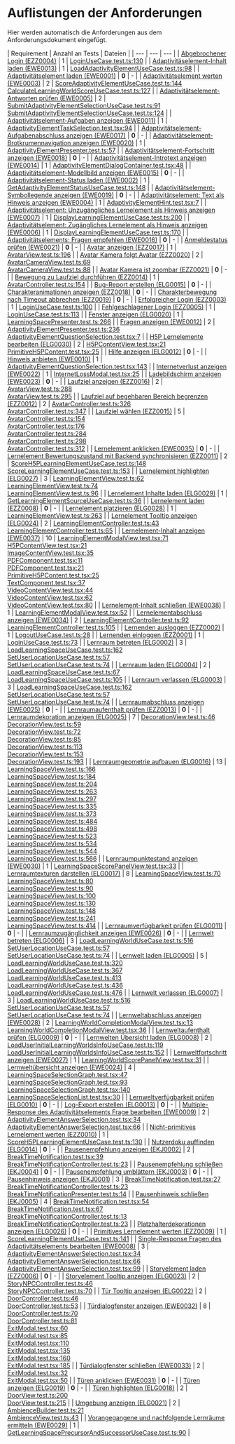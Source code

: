 # Auflistungen der Anforderungen

Hier werden automatisch die Anforderungen aus dem Anforderungsdokument eingefügt.

[//]: # (Script-Start)
| Requirement | Anzahl an Tests | Dateien |
| --- | --- | --- |
| [Abgebrochener Login (EZZ0004)](EZZ0004.md) | 1 | [LoginUseCase.test.ts:130](https://github.com/ProjektAdLer/2D_3D_AdLer/blob/main/src/Components/CoreTest/Application/UseCases/Login/LoginUseCase.test.ts#L130) |
| [Adaptivitäselement-Inhalt laden (EWE0013)](EWE0013.md) | 1 | [LoadAdaptivityElementUseCase.test.ts:98](https://github.com/ProjektAdLer/2D_3D_AdLer/blob/main/src/Components/CoreTest/Application/UseCases/Adaptivity/LoadAdaptivityElementUseCase/LoadAdaptivityElementUseCase.test.ts#L98) |
| [Adaptivitätselement laden (EWE0001)](EWE0001.md) | **0** | - |
| [Adaptivitätselement werten (EWE0003)](EWE0003.md) | 2 | [ScoreAdaptivityElementUseCase.test.ts:144](https://github.com/ProjektAdLer/2D_3D_AdLer/blob/main/src/Components/CoreTest/Application/UseCases/Adaptivity/ScoreAdaptivityElementUseCase/ScoreAdaptivityElementUseCase.test.ts#L144)<br/>[CalculateLearningWorldScoreUseCase.test.ts:127](https://github.com/ProjektAdLer/2D_3D_AdLer/blob/main/src/Components/CoreTest/Application/UseCases/CalculateLearningWorldScore/CalculateLearningWorldScoreUseCase.test.ts#L127) |
| [Adaptivitätselement-Antworten prüfen (EWE0005)](EWE0005.md) | 2 | [SubmitAdaptivityElementSelectionUseCase.test.ts:91](https://github.com/ProjektAdLer/2D_3D_AdLer/blob/main/src/Components/CoreTest/Application/UseCases/Adaptivity/SubmitAdaptivityElementSelectionUseCase/SubmitAdaptivityElementSelectionUseCase.test.ts#L91)<br/>[SubmitAdaptivityElementSelectionUseCase.test.ts:124](https://github.com/ProjektAdLer/2D_3D_AdLer/blob/main/src/Components/CoreTest/Application/UseCases/Adaptivity/SubmitAdaptivityElementSelectionUseCase/SubmitAdaptivityElementSelectionUseCase.test.ts#L124) |
| [Adaptivitätselement-Aufgaben anzeigen (EWE0011)](EWE0011.md) | 1 | [AdaptivityElementTaskSelection.test.tsx:94](https://github.com/ProjektAdLer/2D_3D_AdLer/blob/main/src/Components/CoreTest/Presentation/Adaptivity/AdaptivityElement/UIComponents/AdaptivityElementTaskSelection.test.tsx#L94) |
| [Adaptivitätselement-Aufgabenabschluss anzeigen (EWE0017)](EWE0017.md) | **0** | - |
| [Adaptivitätselement-Brotkrumennavigation anzeigen (EWE0020)](EWE0020.md) | 1 | [AdaptivityElementPresenter.test.ts:57](https://github.com/ProjektAdLer/2D_3D_AdLer/blob/main/src/Components/CoreTest/Presentation/Adaptivity/AdaptivityElement/AdaptivityElementPresenter.test.ts#L57) |
| [Adaptivitätselement-Fortschritt anzeigen (EWE0018)](EWE0018.md) | **0** | - |
| [Adaptivitätselement-Introtext anzeigen (EWE0014)](EWE0014.md) | 1 | [AdaptivityElementDialogContainer.test.tsx:48](https://github.com/ProjektAdLer/2D_3D_AdLer/blob/main/src/Components/CoreTest/Presentation/Adaptivity/AdaptivityElement/UIComponents/AdaptivityElementDialogContainer.test.tsx#L48) |
| [Adaptivitätselement-Modellbild anzeigen (EWE0015)](EWE0015.md) | **0** | - |
| [Adaptivitätselement-Status laden (EWE0002)](EWE0002.md) | 1 | [GetAdaptivityElementStatusUseCase.test.ts:148](https://github.com/ProjektAdLer/2D_3D_AdLer/blob/main/src/Components/CoreTest/Application/UseCases/Adaptivity/GetAdaptivityElementStatusUseCase/GetAdaptivityElementStatusUseCase.test.ts#L148) |
| [Adaptivitätselement-Symbollegende anzeigen (EWE0019)](EWE0019.md) | **0** | - |
| [Adaptivitätselement: Text als Hinweis anzeigen (EWE0004)](EWE0004.md) | 1 | [AdaptivityElementHint.test.tsx:7](https://github.com/ProjektAdLer/2D_3D_AdLer/blob/main/src/Components/CoreTest/Presentation/Adaptivity/AdaptivityElement/UIComponents/AdaptivityElementHint.test.tsx#L7) |
| [Adaptivitätselement: Unzugängliches Lernelement als Hinweis anzeigen (EWE0007)](EWE0007.md) | 1 | [DisplayLearningElementUseCase.test.ts:200](https://github.com/ProjektAdLer/2D_3D_AdLer/blob/main/src/Components/CoreTest/Application/UseCases/Adaptivity/DisplayLearningElementUseCase/DisplayLearningElementUseCase.test.ts#L200) |
| [Adaptivitätselement: Zugängliches Lernelement als Hinweis anzeigen (EWE0006)](EWE0006.md) | 1 | [DisplayLearningElementUseCase.test.ts:170](https://github.com/ProjektAdLer/2D_3D_AdLer/blob/main/src/Components/CoreTest/Application/UseCases/Adaptivity/DisplayLearningElementUseCase/DisplayLearningElementUseCase.test.ts#L170) |
| [Adaptivitätselements: Fragen empfehlen (EWE0016)](EWE0016.md) | **0** | - |
| [Anmeldestatus prüfen (EWE0021)](EWE0021.md) | **0** | - |
| [Avatar anzeigen (EZZ0017)](EZZ0017.md) | 1 | [AvatarView.test.ts:196](https://github.com/ProjektAdLer/2D_3D_AdLer/blob/main/src/Components/CoreTest/Presentation/Babylon/Avatar/AvatarView.test.ts#L196) |
| [Avatar Kamera folgt Avatar (EZZ0020)](EZZ0020.md) | 2 | [AvatarCameraView.test.ts:69](https://github.com/ProjektAdLer/2D_3D_AdLer/blob/main/src/Components/CoreTest/Presentation/Babylon/AvatarCamera/AvatarCameraView.test.ts#L69)<br/>[AvatarCameraView.test.ts:88](https://github.com/ProjektAdLer/2D_3D_AdLer/blob/main/src/Components/CoreTest/Presentation/Babylon/AvatarCamera/AvatarCameraView.test.ts#L88) |
| [Avatar Kamera ist zoombar (EZZ0021)](EZZ0021.md) | **0** | - |
| [Bewegung zu Laufziel durchführen (EZZ0014)](EZZ0014.md) | 1 | [AvatarController.test.ts:154](https://github.com/ProjektAdLer/2D_3D_AdLer/blob/main/src/Components/CoreTest/Presentation/Babylon/Avatar/AvatarController.test.ts#L154) |
| [Bug-Report erstellen (ELG0015)](ELG0015.md) | **0** | - |
| [Charakteranimationen anzeigen (EZZ0018)](EZZ0018.md) | **0** | - |
| [Charakterbewegung nach Timeout abbrechen (EZZ0019)](EZZ0019.md) | **0** | - |
| [Erfolgreicher Login (EZZ0003)](EZZ0003.md) | 1 | [LoginUseCase.test.ts:100](https://github.com/ProjektAdLer/2D_3D_AdLer/blob/main/src/Components/CoreTest/Application/UseCases/Login/LoginUseCase.test.ts#L100) |
| [Fehlgeschlagener Login (EZZ0005)](EZZ0005.md) | 1 | [LoginUseCase.test.ts:113](https://github.com/ProjektAdLer/2D_3D_AdLer/blob/main/src/Components/CoreTest/Application/UseCases/Login/LoginUseCase.test.ts#L113) |
| [Fenster anzeigen (ELG0020)](ELG0020.md) | 1 | [LearningSpacePresenter.test.ts:266](https://github.com/ProjektAdLer/2D_3D_AdLer/blob/main/src/Components/CoreTest/Presentation/Babylon/LearningSpaces/LearningSpacePresenter.test.ts#L266) |
| [Fragen anzeigen (EWE0012)](EWE0012.md) | 2 | [AdaptivityElementPresenter.test.ts:236](https://github.com/ProjektAdLer/2D_3D_AdLer/blob/main/src/Components/CoreTest/Presentation/Adaptivity/AdaptivityElement/AdaptivityElementPresenter.test.ts#L236)<br/>[AdaptivityElementQuestionSelection.test.tsx:7](https://github.com/ProjektAdLer/2D_3D_AdLer/blob/main/src/Components/CoreTest/Presentation/Adaptivity/AdaptivityElement/UIComponents/AdaptivityElementQuestionSelection.test.tsx#L7) |
| [H5P Lernelemente bearbeiten (ELG0030)](ELG0030.md) | 2 | [H5PContentView.test.tsx:21](https://github.com/ProjektAdLer/2D_3D_AdLer/blob/main/src/Components/CoreTest/Presentation/React/LearningSpaceDisplay/LearningElementModal/SubComponents/H5PContentView.test.tsx#L21)<br/>[PrimitiveH5PContent.test.tsx:25](https://github.com/ProjektAdLer/2D_3D_AdLer/blob/main/src/Components/CoreTest/Presentation/React/LearningSpaceDisplay/LearningElementModal/SubComponents/PrimitiveH5PContent.test.tsx#L25) |
| [Hilfe anzeigen (ELG0012)](ELG0012.md) | **0** | - |
| [Hinweis anbieten (EWE0010)](EWE0010.md) | 1 | [AdaptivityElementQuestionSelection.test.tsx:143](https://github.com/ProjektAdLer/2D_3D_AdLer/blob/main/src/Components/CoreTest/Presentation/Adaptivity/AdaptivityElement/UIComponents/AdaptivityElementQuestionSelection.test.tsx#L143) |
| [Internetverlust anzeigen (EWE0022)](EWE0022.md) | 1 | [InternetLossModal.test.tsx:25](https://github.com/ProjektAdLer/2D_3D_AdLer/blob/main/src/Components/CoreTest/Presentation/React/GeneralComponents/InternetLossModal/InternetLossModal.test.tsx#L25) |
| [Ladebildschirm anzeigen (EWE0023)](EWE0023.md) | **0** | - |
| [Laufziel anzeigen (EZZ0016)](EZZ0016.md) | 2 | [AvatarView.test.ts:288](https://github.com/ProjektAdLer/2D_3D_AdLer/blob/main/src/Components/CoreTest/Presentation/Babylon/Avatar/AvatarView.test.ts#L288)<br/>[AvatarView.test.ts:295](https://github.com/ProjektAdLer/2D_3D_AdLer/blob/main/src/Components/CoreTest/Presentation/Babylon/Avatar/AvatarView.test.ts#L295) |
| [Laufziel auf begehbaren Bereich begrenzen (EZZ0012)](EZZ0012.md) | 2 | [AvatarController.test.ts:326](https://github.com/ProjektAdLer/2D_3D_AdLer/blob/main/src/Components/CoreTest/Presentation/Babylon/Avatar/AvatarController.test.ts#L326)<br/>[AvatarController.test.ts:347](https://github.com/ProjektAdLer/2D_3D_AdLer/blob/main/src/Components/CoreTest/Presentation/Babylon/Avatar/AvatarController.test.ts#L347) |
| [Laufziel wählen (EZZ0015)](EZZ0015.md) | 5 | [AvatarController.test.ts:154](https://github.com/ProjektAdLer/2D_3D_AdLer/blob/main/src/Components/CoreTest/Presentation/Babylon/Avatar/AvatarController.test.ts#L154)<br/>[AvatarController.test.ts:176](https://github.com/ProjektAdLer/2D_3D_AdLer/blob/main/src/Components/CoreTest/Presentation/Babylon/Avatar/AvatarController.test.ts#L176)<br/>[AvatarController.test.ts:284](https://github.com/ProjektAdLer/2D_3D_AdLer/blob/main/src/Components/CoreTest/Presentation/Babylon/Avatar/AvatarController.test.ts#L284)<br/>[AvatarController.test.ts:298](https://github.com/ProjektAdLer/2D_3D_AdLer/blob/main/src/Components/CoreTest/Presentation/Babylon/Avatar/AvatarController.test.ts#L298)<br/>[AvatarController.test.ts:312](https://github.com/ProjektAdLer/2D_3D_AdLer/blob/main/src/Components/CoreTest/Presentation/Babylon/Avatar/AvatarController.test.ts#L312) |
| [Lernelement anklicken (EWE0035)](EWE0035.md) | **0** | - |
| [Lernelement Bewertungszustand mit Backend synchronisieren (EZZ0011)](EZZ0011.md) | 2 | [ScoreH5PLearningElementUseCase.test.ts:148](https://github.com/ProjektAdLer/2D_3D_AdLer/blob/main/src/Components/CoreTest/Application/UseCases/ScoreH5PLearningElement/ScoreH5PLearningElementUseCase.test.ts#L148)<br/>[ScoreLearningElementUseCase.test.ts:153](https://github.com/ProjektAdLer/2D_3D_AdLer/blob/main/src/Components/CoreTest/Application/UseCases/ScoreLearningElement/ScoreLearningElementUseCase.test.ts#L153) |
| [Lernelement highlighten (ELG0027)](ELG0027.md) | 3 | [LearningElementView.test.ts:62](https://github.com/ProjektAdLer/2D_3D_AdLer/blob/main/src/Components/CoreTest/Presentation/Babylon/LearningElements/LearningElementView.test.ts#L62)<br/>[LearningElementView.test.ts:74](https://github.com/ProjektAdLer/2D_3D_AdLer/blob/main/src/Components/CoreTest/Presentation/Babylon/LearningElements/LearningElementView.test.ts#L74)<br/>[LearningElementView.test.ts:96](https://github.com/ProjektAdLer/2D_3D_AdLer/blob/main/src/Components/CoreTest/Presentation/Babylon/LearningElements/LearningElementView.test.ts#L96) |
| [Lernelement Inhalte laden (ELG0029)](ELG0029.md) | 1 | [GetLearningElementSourceUseCase.test.ts:36](https://github.com/ProjektAdLer/2D_3D_AdLer/blob/main/src/Components/CoreTest/Application/UseCases/GetLearningElementSourceUseCase/GetLearningElementSourceUseCase.test.ts#L36) |
| [Lernelement laden (EZZ0008)](EZZ0008.md) | **0** | - |
| [Lernelement platzieren (ELG0028)](ELG0028.md) | 1 | [LearningElementView.test.ts:263](https://github.com/ProjektAdLer/2D_3D_AdLer/blob/main/src/Components/CoreTest/Presentation/Babylon/LearningElements/LearningElementView.test.ts#L263) |
| [Lernelement Tooltip anzeigen (ELG0024)](ELG0024.md) | 2 | [LearningElementController.test.ts:43](https://github.com/ProjektAdLer/2D_3D_AdLer/blob/main/src/Components/CoreTest/Presentation/Babylon/LearningElements/LearningElementController.test.ts#L43)<br/>[LearningElementController.test.ts:65](https://github.com/ProjektAdLer/2D_3D_AdLer/blob/main/src/Components/CoreTest/Presentation/Babylon/LearningElements/LearningElementController.test.ts#L65) |
| [Lernelement-Inhalt anzeigen (EWE0037)](EWE0037.md) | 10 | [LearningElementModalView.test.tsx:71](https://github.com/ProjektAdLer/2D_3D_AdLer/blob/main/src/Components/CoreTest/Presentation/React/LearningSpaceDisplay/LearningElementModal/LearningElementModalView.test.tsx#L71)<br/>[H5PContentView.test.tsx:21](https://github.com/ProjektAdLer/2D_3D_AdLer/blob/main/src/Components/CoreTest/Presentation/React/LearningSpaceDisplay/LearningElementModal/SubComponents/H5PContentView.test.tsx#L21)<br/>[ImageContentView.test.tsx:35](https://github.com/ProjektAdLer/2D_3D_AdLer/blob/main/src/Components/CoreTest/Presentation/React/LearningSpaceDisplay/LearningElementModal/SubComponents/ImageContentView.test.tsx#L35)<br/>[PDFComponent.test.tsx:11](https://github.com/ProjektAdLer/2D_3D_AdLer/blob/main/src/Components/CoreTest/Presentation/React/LearningSpaceDisplay/LearningElementModal/SubComponents/PDFComponent.test.tsx#L11)<br/>[PDFComponent.test.tsx:21](https://github.com/ProjektAdLer/2D_3D_AdLer/blob/main/src/Components/CoreTest/Presentation/React/LearningSpaceDisplay/LearningElementModal/SubComponents/PDFComponent.test.tsx#L21)<br/>[PrimitiveH5PContent.test.tsx:25](https://github.com/ProjektAdLer/2D_3D_AdLer/blob/main/src/Components/CoreTest/Presentation/React/LearningSpaceDisplay/LearningElementModal/SubComponents/PrimitiveH5PContent.test.tsx#L25)<br/>[TextComponent.test.tsx:37](https://github.com/ProjektAdLer/2D_3D_AdLer/blob/main/src/Components/CoreTest/Presentation/React/LearningSpaceDisplay/LearningElementModal/SubComponents/TextComponent.test.tsx#L37)<br/>[VideoContentView.test.tsx:44](https://github.com/ProjektAdLer/2D_3D_AdLer/blob/main/src/Components/CoreTest/Presentation/React/LearningSpaceDisplay/LearningElementModal/SubComponents/VideoContentView.test.tsx#L44)<br/>[VideoContentView.test.tsx:62](https://github.com/ProjektAdLer/2D_3D_AdLer/blob/main/src/Components/CoreTest/Presentation/React/LearningSpaceDisplay/LearningElementModal/SubComponents/VideoContentView.test.tsx#L62)<br/>[VideoContentView.test.tsx:80](https://github.com/ProjektAdLer/2D_3D_AdLer/blob/main/src/Components/CoreTest/Presentation/React/LearningSpaceDisplay/LearningElementModal/SubComponents/VideoContentView.test.tsx#L80) |
| [Lernelement-Inhalt schließen (EWE0038)](EWE0038.md) | 1 | [LearningElementModalView.test.tsx:52](https://github.com/ProjektAdLer/2D_3D_AdLer/blob/main/src/Components/CoreTest/Presentation/React/LearningSpaceDisplay/LearningElementModal/LearningElementModalView.test.tsx#L52) |
| [Lernelementabschluss anzeigen (EWE0034)](EWE0034.md) | 2 | [LearningElementController.test.ts:92](https://github.com/ProjektAdLer/2D_3D_AdLer/blob/main/src/Components/CoreTest/Presentation/Babylon/LearningElements/LearningElementController.test.ts#L92)<br/>[LearningElementController.test.ts:105](https://github.com/ProjektAdLer/2D_3D_AdLer/blob/main/src/Components/CoreTest/Presentation/Babylon/LearningElements/LearningElementController.test.ts#L105) |
| [Lernenden ausloggen (EZZ0002)](EZZ0002.md) | 1 | [LogoutUseCase.test.ts:28](https://github.com/ProjektAdLer/2D_3D_AdLer/blob/main/src/Components/CoreTest/Application/UseCases/Logout/LogoutUseCase.test.ts#L28) |
| [Lernenden einloggen (EZZ0001)](EZZ0001.md) | 1 | [LoginUseCase.test.ts:73](https://github.com/ProjektAdLer/2D_3D_AdLer/blob/main/src/Components/CoreTest/Application/UseCases/Login/LoginUseCase.test.ts#L73) |
| [Lernraum betreten (ELG0002)](ELG0002.md) | 3 | [LoadLearningSpaceUseCase.test.ts:162](https://github.com/ProjektAdLer/2D_3D_AdLer/blob/main/src/Components/CoreTest/Application/UseCases/LoadLearningSpaceUseCase/LoadLearningSpaceUseCase.test.ts#L162)<br/>[SetUserLocationUseCase.test.ts:57](https://github.com/ProjektAdLer/2D_3D_AdLer/blob/main/src/Components/CoreTest/Application/UseCases/SetUserLocation/SetUserLocationUseCase.test.ts#L57)<br/>[SetUserLocationUseCase.test.ts:74](https://github.com/ProjektAdLer/2D_3D_AdLer/blob/main/src/Components/CoreTest/Application/UseCases/SetUserLocation/SetUserLocationUseCase.test.ts#L74) |
| [Lernraum laden (ELG0004)](ELG0004.md) | 2 | [LoadLearningSpaceUseCase.test.ts:67](https://github.com/ProjektAdLer/2D_3D_AdLer/blob/main/src/Components/CoreTest/Application/UseCases/LoadLearningSpaceUseCase/LoadLearningSpaceUseCase.test.ts#L67)<br/>[LoadLearningSpaceUseCase.test.ts:105](https://github.com/ProjektAdLer/2D_3D_AdLer/blob/main/src/Components/CoreTest/Application/UseCases/LoadLearningSpaceUseCase/LoadLearningSpaceUseCase.test.ts#L105) |
| [Lernraum verlassen (ELG0003)](ELG0003.md) | 3 | [LoadLearningSpaceUseCase.test.ts:162](https://github.com/ProjektAdLer/2D_3D_AdLer/blob/main/src/Components/CoreTest/Application/UseCases/LoadLearningSpaceUseCase/LoadLearningSpaceUseCase.test.ts#L162)<br/>[SetUserLocationUseCase.test.ts:57](https://github.com/ProjektAdLer/2D_3D_AdLer/blob/main/src/Components/CoreTest/Application/UseCases/SetUserLocation/SetUserLocationUseCase.test.ts#L57)<br/>[SetUserLocationUseCase.test.ts:74](https://github.com/ProjektAdLer/2D_3D_AdLer/blob/main/src/Components/CoreTest/Application/UseCases/SetUserLocation/SetUserLocationUseCase.test.ts#L74) |
| [Lernraumabschluss anzeigen (EWE0025)](EWE0025.md) | **0** | - |
| [Lernraumaufenthalt prüfen (EZZ0013)](EZZ0013.md) | **0** | - |
| [Lernraumdekoration anzeigen (ELG0025)](ELG0025.md) | 7 | [DecorationView.test.ts:46](https://github.com/ProjektAdLer/2D_3D_AdLer/blob/main/src/Components/CoreTest/Presentation/Babylon/Decoration/DecorationView.test.ts#L46)<br/>[DecorationView.test.ts:59](https://github.com/ProjektAdLer/2D_3D_AdLer/blob/main/src/Components/CoreTest/Presentation/Babylon/Decoration/DecorationView.test.ts#L59)<br/>[DecorationView.test.ts:72](https://github.com/ProjektAdLer/2D_3D_AdLer/blob/main/src/Components/CoreTest/Presentation/Babylon/Decoration/DecorationView.test.ts#L72)<br/>[DecorationView.test.ts:85](https://github.com/ProjektAdLer/2D_3D_AdLer/blob/main/src/Components/CoreTest/Presentation/Babylon/Decoration/DecorationView.test.ts#L85)<br/>[DecorationView.test.ts:113](https://github.com/ProjektAdLer/2D_3D_AdLer/blob/main/src/Components/CoreTest/Presentation/Babylon/Decoration/DecorationView.test.ts#L113)<br/>[DecorationView.test.ts:153](https://github.com/ProjektAdLer/2D_3D_AdLer/blob/main/src/Components/CoreTest/Presentation/Babylon/Decoration/DecorationView.test.ts#L153)<br/>[DecorationView.test.ts:193](https://github.com/ProjektAdLer/2D_3D_AdLer/blob/main/src/Components/CoreTest/Presentation/Babylon/Decoration/DecorationView.test.ts#L193) |
| [Lernraumgeometrie aufbauen (ELG0016)](ELG0016.md) | 13 | [LearningSpaceView.test.ts:166](https://github.com/ProjektAdLer/2D_3D_AdLer/blob/main/src/Components/CoreTest/Presentation/Babylon/LearningSpaces/LearningSpaceView.test.ts#L166)<br/>[LearningSpaceView.test.ts:184](https://github.com/ProjektAdLer/2D_3D_AdLer/blob/main/src/Components/CoreTest/Presentation/Babylon/LearningSpaces/LearningSpaceView.test.ts#L184)<br/>[LearningSpaceView.test.ts:204](https://github.com/ProjektAdLer/2D_3D_AdLer/blob/main/src/Components/CoreTest/Presentation/Babylon/LearningSpaces/LearningSpaceView.test.ts#L204)<br/>[LearningSpaceView.test.ts:263](https://github.com/ProjektAdLer/2D_3D_AdLer/blob/main/src/Components/CoreTest/Presentation/Babylon/LearningSpaces/LearningSpaceView.test.ts#L263)<br/>[LearningSpaceView.test.ts:297](https://github.com/ProjektAdLer/2D_3D_AdLer/blob/main/src/Components/CoreTest/Presentation/Babylon/LearningSpaces/LearningSpaceView.test.ts#L297)<br/>[LearningSpaceView.test.ts:335](https://github.com/ProjektAdLer/2D_3D_AdLer/blob/main/src/Components/CoreTest/Presentation/Babylon/LearningSpaces/LearningSpaceView.test.ts#L335)<br/>[LearningSpaceView.test.ts:373](https://github.com/ProjektAdLer/2D_3D_AdLer/blob/main/src/Components/CoreTest/Presentation/Babylon/LearningSpaces/LearningSpaceView.test.ts#L373)<br/>[LearningSpaceView.test.ts:484](https://github.com/ProjektAdLer/2D_3D_AdLer/blob/main/src/Components/CoreTest/Presentation/Babylon/LearningSpaces/LearningSpaceView.test.ts#L484)<br/>[LearningSpaceView.test.ts:498](https://github.com/ProjektAdLer/2D_3D_AdLer/blob/main/src/Components/CoreTest/Presentation/Babylon/LearningSpaces/LearningSpaceView.test.ts#L498)<br/>[LearningSpaceView.test.ts:523](https://github.com/ProjektAdLer/2D_3D_AdLer/blob/main/src/Components/CoreTest/Presentation/Babylon/LearningSpaces/LearningSpaceView.test.ts#L523)<br/>[LearningSpaceView.test.ts:534](https://github.com/ProjektAdLer/2D_3D_AdLer/blob/main/src/Components/CoreTest/Presentation/Babylon/LearningSpaces/LearningSpaceView.test.ts#L534)<br/>[LearningSpaceView.test.ts:544](https://github.com/ProjektAdLer/2D_3D_AdLer/blob/main/src/Components/CoreTest/Presentation/Babylon/LearningSpaces/LearningSpaceView.test.ts#L544)<br/>[LearningSpaceView.test.ts:566](https://github.com/ProjektAdLer/2D_3D_AdLer/blob/main/src/Components/CoreTest/Presentation/Babylon/LearningSpaces/LearningSpaceView.test.ts#L566) |
| [Lernraumpunktestand anzeigen (EWE0030)](EWE0030.md) | 1 | [LearningSpaceScorePanelView.test.tsx:33](https://github.com/ProjektAdLer/2D_3D_AdLer/blob/main/src/Components/CoreTest/Presentation/React/LearningSpaceDisplay/LearningSpaceScorePanel/LearningSpaceScorePanelView.test.tsx#L33) |
| [Lernraumtexturen darstellen (ELG0017)](ELG0017.md) | 8 | [LearningSpaceView.test.ts:70](https://github.com/ProjektAdLer/2D_3D_AdLer/blob/main/src/Components/CoreTest/Presentation/Babylon/LearningSpaces/LearningSpaceView.test.ts#L70)<br/>[LearningSpaceView.test.ts:80](https://github.com/ProjektAdLer/2D_3D_AdLer/blob/main/src/Components/CoreTest/Presentation/Babylon/LearningSpaces/LearningSpaceView.test.ts#L80)<br/>[LearningSpaceView.test.ts:90](https://github.com/ProjektAdLer/2D_3D_AdLer/blob/main/src/Components/CoreTest/Presentation/Babylon/LearningSpaces/LearningSpaceView.test.ts#L90)<br/>[LearningSpaceView.test.ts:100](https://github.com/ProjektAdLer/2D_3D_AdLer/blob/main/src/Components/CoreTest/Presentation/Babylon/LearningSpaces/LearningSpaceView.test.ts#L100)<br/>[LearningSpaceView.test.ts:130](https://github.com/ProjektAdLer/2D_3D_AdLer/blob/main/src/Components/CoreTest/Presentation/Babylon/LearningSpaces/LearningSpaceView.test.ts#L130)<br/>[LearningSpaceView.test.ts:148](https://github.com/ProjektAdLer/2D_3D_AdLer/blob/main/src/Components/CoreTest/Presentation/Babylon/LearningSpaces/LearningSpaceView.test.ts#L148)<br/>[LearningSpaceView.test.ts:241](https://github.com/ProjektAdLer/2D_3D_AdLer/blob/main/src/Components/CoreTest/Presentation/Babylon/LearningSpaces/LearningSpaceView.test.ts#L241)<br/>[LearningSpaceView.test.ts:414](https://github.com/ProjektAdLer/2D_3D_AdLer/blob/main/src/Components/CoreTest/Presentation/Babylon/LearningSpaces/LearningSpaceView.test.ts#L414) |
| [Lernraumverfügbarkeit prüfen (ELG0011)](ELG0011.md) | **0** | - |
| [Lernraumzugänglichkeit anzeigen (EWE0026)](EWE0026.md) | **0** | - |
| [Lernwelt betreten (ELG0006)](ELG0006.md) | 3 | [LoadLearningWorldUseCase.test.ts:516](https://github.com/ProjektAdLer/2D_3D_AdLer/blob/main/src/Components/CoreTest/Application/UseCases/LoadLearningWorld/LoadLearningWorldUseCase.test.ts#L516)<br/>[SetUserLocationUseCase.test.ts:57](https://github.com/ProjektAdLer/2D_3D_AdLer/blob/main/src/Components/CoreTest/Application/UseCases/SetUserLocation/SetUserLocationUseCase.test.ts#L57)<br/>[SetUserLocationUseCase.test.ts:74](https://github.com/ProjektAdLer/2D_3D_AdLer/blob/main/src/Components/CoreTest/Application/UseCases/SetUserLocation/SetUserLocationUseCase.test.ts#L74) |
| [Lernwelt laden (ELG0005)](ELG0005.md) | 5 | [LoadLearningWorldUseCase.test.ts:320](https://github.com/ProjektAdLer/2D_3D_AdLer/blob/main/src/Components/CoreTest/Application/UseCases/LoadLearningWorld/LoadLearningWorldUseCase.test.ts#L320)<br/>[LoadLearningWorldUseCase.test.ts:367](https://github.com/ProjektAdLer/2D_3D_AdLer/blob/main/src/Components/CoreTest/Application/UseCases/LoadLearningWorld/LoadLearningWorldUseCase.test.ts#L367)<br/>[LoadLearningWorldUseCase.test.ts:413](https://github.com/ProjektAdLer/2D_3D_AdLer/blob/main/src/Components/CoreTest/Application/UseCases/LoadLearningWorld/LoadLearningWorldUseCase.test.ts#L413)<br/>[LoadLearningWorldUseCase.test.ts:436](https://github.com/ProjektAdLer/2D_3D_AdLer/blob/main/src/Components/CoreTest/Application/UseCases/LoadLearningWorld/LoadLearningWorldUseCase.test.ts#L436)<br/>[LoadLearningWorldUseCase.test.ts:476](https://github.com/ProjektAdLer/2D_3D_AdLer/blob/main/src/Components/CoreTest/Application/UseCases/LoadLearningWorld/LoadLearningWorldUseCase.test.ts#L476) |
| [Lernwelt verlassen (ELG0007)](ELG0007.md) | 3 | [LoadLearningWorldUseCase.test.ts:516](https://github.com/ProjektAdLer/2D_3D_AdLer/blob/main/src/Components/CoreTest/Application/UseCases/LoadLearningWorld/LoadLearningWorldUseCase.test.ts#L516)<br/>[SetUserLocationUseCase.test.ts:57](https://github.com/ProjektAdLer/2D_3D_AdLer/blob/main/src/Components/CoreTest/Application/UseCases/SetUserLocation/SetUserLocationUseCase.test.ts#L57)<br/>[SetUserLocationUseCase.test.ts:74](https://github.com/ProjektAdLer/2D_3D_AdLer/blob/main/src/Components/CoreTest/Application/UseCases/SetUserLocation/SetUserLocationUseCase.test.ts#L74) |
| [Lernweltabschluss anzeigen (EWE0028)](EWE0028.md) | 2 | [LearningWorldCompletionModalView.test.tsx:13](https://github.com/ProjektAdLer/2D_3D_AdLer/blob/main/src/Components/CoreTest/Presentation/React/LearningSpaceMenu/LearningWorldCompletionModal/LearningWorldCompletionModalView.test.tsx#L13)<br/>[LearningWorldCompletionModalView.test.tsx:36](https://github.com/ProjektAdLer/2D_3D_AdLer/blob/main/src/Components/CoreTest/Presentation/React/LearningSpaceMenu/LearningWorldCompletionModal/LearningWorldCompletionModalView.test.tsx#L36) |
| [Lernweltaufenthalt prüfen (ELG0009)](ELG0009.md) | **0** | - |
| [Lernwelten Übersicht laden (ELG0008)](ELG0008.md) | 2 | [LoadUserInitialLearningWorldsInfoUseCase.test.ts:119](https://github.com/ProjektAdLer/2D_3D_AdLer/blob/main/src/Components/CoreTest/Application/UseCases/LoadUserInitialLearningWorldsInfo/LoadUserInitialLearningWorldsInfoUseCase.test.ts#L119)<br/>[LoadUserInitialLearningWorldsInfoUseCase.test.ts:152](https://github.com/ProjektAdLer/2D_3D_AdLer/blob/main/src/Components/CoreTest/Application/UseCases/LoadUserInitialLearningWorldsInfo/LoadUserInitialLearningWorldsInfoUseCase.test.ts#L152) |
| [Lernweltfortschritt anzeigen (EWE0027)](EWE0027.md) | 1 | [LearningWorldScorePanelView.test.tsx:31](https://github.com/ProjektAdLer/2D_3D_AdLer/blob/main/src/Components/CoreTest/Presentation/React/LearningSpaceDisplay/LearningWorldScorePanel/LearningWorldScorePanelView.test.tsx#L31) |
| [Lernweltübersicht anzeigen (EWE0024)](EWE0024.md) | 4 | [LearningSpaceSelectionGraph.test.tsx:47](https://github.com/ProjektAdLer/2D_3D_AdLer/blob/main/src/Components/CoreTest/Presentation/React/LearningSpaceMenu/LearningSpaceSelection/LearningSpaceSelectionGraph.test.tsx#L47)<br/>[LearningSpaceSelectionGraph.test.tsx:93](https://github.com/ProjektAdLer/2D_3D_AdLer/blob/main/src/Components/CoreTest/Presentation/React/LearningSpaceMenu/LearningSpaceSelection/LearningSpaceSelectionGraph.test.tsx#L93)<br/>[LearningSpaceSelectionGraph.test.tsx:140](https://github.com/ProjektAdLer/2D_3D_AdLer/blob/main/src/Components/CoreTest/Presentation/React/LearningSpaceMenu/LearningSpaceSelection/LearningSpaceSelectionGraph.test.tsx#L140)<br/>[LearningSpaceSelectionList.test.tsx:30](https://github.com/ProjektAdLer/2D_3D_AdLer/blob/main/src/Components/CoreTest/Presentation/React/LearningSpaceMenu/LearningSpaceSelection/LearningSpaceSelectionList.test.tsx#L30) |
| [Lernweltverfügbarkeit prüfen (ELG0010)](ELG0010.md) | **0** | - |
| [Log-Export erstellen (ELG0013)](ELG0013.md) | **0** | - |
| [Multiple-Response des Adaptivitätselements Frage bearbeiten (EWE0009)](EWE0009.md) | 2 | [AdaptivityElementAnswerSelection.test.tsx:34](https://github.com/ProjektAdLer/2D_3D_AdLer/blob/main/src/Components/CoreTest/Presentation/Adaptivity/AdaptivityElement/UIComponents/AdaptivityElementAnswerSelection.test.tsx#L34)<br/>[AdaptivityElementAnswerSelection.test.tsx:66](https://github.com/ProjektAdLer/2D_3D_AdLer/blob/main/src/Components/CoreTest/Presentation/Adaptivity/AdaptivityElement/UIComponents/AdaptivityElementAnswerSelection.test.tsx#L66) |
| [Nicht-primitives Lernelement werten (EZZ0010)](EZZ0010.md) | 1 | [ScoreH5PLearningElementUseCase.test.ts:130](https://github.com/ProjektAdLer/2D_3D_AdLer/blob/main/src/Components/CoreTest/Application/UseCases/ScoreH5PLearningElement/ScoreH5PLearningElementUseCase.test.ts#L130) |
| [Nutzerdoku auffinden (ELG0014)](ELG0014.md) | **0** | - |
| [Pausenempfehlung anzeigen  (EKJ0002)](EKJ0002.md) | 2 | [BreakTimeNotification.test.tsx:39](https://github.com/ProjektAdLer/2D_3D_AdLer/blob/main/src/Components/CoreTest/Presentation/Adaptivity/BreakTimeNotification/BreakTimeNotification.test.tsx#L39)<br/>[BreakTimeNotificationController.test.ts:23](https://github.com/ProjektAdLer/2D_3D_AdLer/blob/main/src/Components/CoreTest/Presentation/Adaptivity/BreakTimeNotification/BreakTimeNotificationController.test.ts#L23) |
| [Pausenempfehlung schließen (EKJ0004)](EKJ0004.md) | **0** | - |
| [Pausenempfehlung umblättern (EKJ0003)](EKJ0003.md) | **0** | - |
| [Pausenhinweis anzeigen (EKJ0001)](EKJ0001.md) | 3 | [BreakTimeNotification.test.tsx:27](https://github.com/ProjektAdLer/2D_3D_AdLer/blob/main/src/Components/CoreTest/Presentation/Adaptivity/BreakTimeNotification/BreakTimeNotification.test.tsx#L27)<br/>[BreakTimeNotificationController.test.ts:23](https://github.com/ProjektAdLer/2D_3D_AdLer/blob/main/src/Components/CoreTest/Presentation/Adaptivity/BreakTimeNotification/BreakTimeNotificationController.test.ts#L23)<br/>[BreakTimeNotificationPresenter.test.ts:14](https://github.com/ProjektAdLer/2D_3D_AdLer/blob/main/src/Components/CoreTest/Presentation/Adaptivity/BreakTimeNotification/BreakTimeNotificationPresenter.test.ts#L14) |
| [Pausenhinweis schließen (EKJ0005)](EKJ0005.md) | 4 | [BreakTimeNotification.test.tsx:54](https://github.com/ProjektAdLer/2D_3D_AdLer/blob/main/src/Components/CoreTest/Presentation/Adaptivity/BreakTimeNotification/BreakTimeNotification.test.tsx#L54)<br/>[BreakTimeNotification.test.tsx:67](https://github.com/ProjektAdLer/2D_3D_AdLer/blob/main/src/Components/CoreTest/Presentation/Adaptivity/BreakTimeNotification/BreakTimeNotification.test.tsx#L67)<br/>[BreakTimeNotificationController.test.ts:13](https://github.com/ProjektAdLer/2D_3D_AdLer/blob/main/src/Components/CoreTest/Presentation/Adaptivity/BreakTimeNotification/BreakTimeNotificationController.test.ts#L13)<br/>[BreakTimeNotificationController.test.ts:23](https://github.com/ProjektAdLer/2D_3D_AdLer/blob/main/src/Components/CoreTest/Presentation/Adaptivity/BreakTimeNotification/BreakTimeNotificationController.test.ts#L23) |
| [Platzhalterdekorationen anzeigen (ELG0026)](ELG0026.md) | **0** | - |
| [Primitives Lernelement werten (EZZ0009)](EZZ0009.md) | 1 | [ScoreLearningElementUseCase.test.ts:141](https://github.com/ProjektAdLer/2D_3D_AdLer/blob/main/src/Components/CoreTest/Application/UseCases/ScoreLearningElement/ScoreLearningElementUseCase.test.ts#L141) |
| [Single-Response Fragen des Adaptivitätselements bearbeiten (EWE0008)](EWE0008.md) | 3 | [AdaptivityElementAnswerSelection.test.tsx:34](https://github.com/ProjektAdLer/2D_3D_AdLer/blob/main/src/Components/CoreTest/Presentation/Adaptivity/AdaptivityElement/UIComponents/AdaptivityElementAnswerSelection.test.tsx#L34)<br/>[AdaptivityElementAnswerSelection.test.tsx:66](https://github.com/ProjektAdLer/2D_3D_AdLer/blob/main/src/Components/CoreTest/Presentation/Adaptivity/AdaptivityElement/UIComponents/AdaptivityElementAnswerSelection.test.tsx#L66)<br/>[AdaptivityElementAnswerSelection.test.tsx:99](https://github.com/ProjektAdLer/2D_3D_AdLer/blob/main/src/Components/CoreTest/Presentation/Adaptivity/AdaptivityElement/UIComponents/AdaptivityElementAnswerSelection.test.tsx#L99) |
| [Storyelement laden (EZZ0006)](EZZ0006.md) | **0** | - |
| [Storyelement Tooltip anzeigen (ELG0023)](ELG0023.md) | 2 | [StoryNPCController.test.ts:46](https://github.com/ProjektAdLer/2D_3D_AdLer/blob/main/src/Components/CoreTest/Presentation/Babylon/StoryNPC/StoryNPCController.test.ts#L46)<br/>[StoryNPCController.test.ts:70](https://github.com/ProjektAdLer/2D_3D_AdLer/blob/main/src/Components/CoreTest/Presentation/Babylon/StoryNPC/StoryNPCController.test.ts#L70) |
| [Tür Tooltip anzeigen (ELG0022)](ELG0022.md) | 2 | [DoorController.test.ts:46](https://github.com/ProjektAdLer/2D_3D_AdLer/blob/main/src/Components/CoreTest/Presentation/Babylon/Door/DoorController.test.ts#L46)<br/>[DoorController.test.ts:53](https://github.com/ProjektAdLer/2D_3D_AdLer/blob/main/src/Components/CoreTest/Presentation/Babylon/Door/DoorController.test.ts#L53) |
| [Türdialogfenster anzeigen (EWE0032)](EWE0032.md) | 8 | [DoorController.test.ts:70](https://github.com/ProjektAdLer/2D_3D_AdLer/blob/main/src/Components/CoreTest/Presentation/Babylon/Door/DoorController.test.ts#L70)<br/>[DoorController.test.ts:81](https://github.com/ProjektAdLer/2D_3D_AdLer/blob/main/src/Components/CoreTest/Presentation/Babylon/Door/DoorController.test.ts#L81)<br/>[ExitModal.test.tsx:60](https://github.com/ProjektAdLer/2D_3D_AdLer/blob/main/src/Components/CoreTest/Presentation/React/LearningSpaceDisplay/ExitModal/ExitModal.test.tsx#L60)<br/>[ExitModal.test.tsx:85](https://github.com/ProjektAdLer/2D_3D_AdLer/blob/main/src/Components/CoreTest/Presentation/React/LearningSpaceDisplay/ExitModal/ExitModal.test.tsx#L85)<br/>[ExitModal.test.tsx:110](https://github.com/ProjektAdLer/2D_3D_AdLer/blob/main/src/Components/CoreTest/Presentation/React/LearningSpaceDisplay/ExitModal/ExitModal.test.tsx#L110)<br/>[ExitModal.test.tsx:135](https://github.com/ProjektAdLer/2D_3D_AdLer/blob/main/src/Components/CoreTest/Presentation/React/LearningSpaceDisplay/ExitModal/ExitModal.test.tsx#L135)<br/>[ExitModal.test.tsx:160](https://github.com/ProjektAdLer/2D_3D_AdLer/blob/main/src/Components/CoreTest/Presentation/React/LearningSpaceDisplay/ExitModal/ExitModal.test.tsx#L160)<br/>[ExitModal.test.tsx:185](https://github.com/ProjektAdLer/2D_3D_AdLer/blob/main/src/Components/CoreTest/Presentation/React/LearningSpaceDisplay/ExitModal/ExitModal.test.tsx#L185) |
| [Türdialogfenster schließen (EWE0033)](EWE0033.md) | 2 | [ExitModal.test.tsx:32](https://github.com/ProjektAdLer/2D_3D_AdLer/blob/main/src/Components/CoreTest/Presentation/React/LearningSpaceDisplay/ExitModal/ExitModal.test.tsx#L32)<br/>[ExitModal.test.tsx:50](https://github.com/ProjektAdLer/2D_3D_AdLer/blob/main/src/Components/CoreTest/Presentation/React/LearningSpaceDisplay/ExitModal/ExitModal.test.tsx#L50) |
| [Türen anklicken (EWE0031)](EWE0031.md) | **0** | - |
| [Türen anzeigen (ELG0019)](ELG0019.md) | **0** | - |
| [Türen highlighten (ELG0018)](ELG0018.md) | 2 | [DoorView.test.ts:200](https://github.com/ProjektAdLer/2D_3D_AdLer/blob/main/src/Components/CoreTest/Presentation/Babylon/Door/DoorView.test.ts#L200)<br/>[DoorView.test.ts:215](https://github.com/ProjektAdLer/2D_3D_AdLer/blob/main/src/Components/CoreTest/Presentation/Babylon/Door/DoorView.test.ts#L215) |
| [Umgebung anzeigen (ELG0021)](ELG0021.md) | 2 | [AmbienceBuilder.test.ts:21](https://github.com/ProjektAdLer/2D_3D_AdLer/blob/main/src/Components/CoreTest/Presentation/Babylon/Ambience/AmbienceBuilder.test.ts#L21)<br/>[AmbienceView.test.ts:43](https://github.com/ProjektAdLer/2D_3D_AdLer/blob/main/src/Components/CoreTest/Presentation/Babylon/Ambience/AmbienceView.test.ts#L43) |
| [Vorangegangene und nachfolgende Lernräume ermitteln (EWE0029)](EWE0029.md) | 1 | [GetLearningSpacePrecursorAndSuccessorUseCase.test.ts:90](https://github.com/ProjektAdLer/2D_3D_AdLer/blob/main/src/Components/CoreTest/Application/UseCases/GetLearningSpacePrecursorAndSuccessor/GetLearningSpacePrecursorAndSuccessorUseCase.test.ts#L90) |
